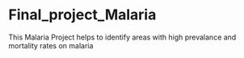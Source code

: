 # Final_project_Malaria
 This Malaria Project helps to identify areas with high prevalance and mortality rates on malaria
